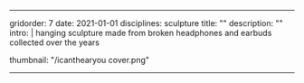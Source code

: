 ---

gridorder: 7
date: 2021-01-01
disciplines: sculpture
title: ""
description: ""
intro: |
 hanging sculpture made from broken headphones and earbuds collected over the years

thumbnail: "/icanthearyou cover.png"

---
